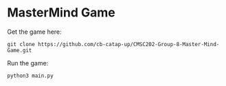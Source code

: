 <h1>MasterMind Game</h1>


Get the game here:
``` 
git clone https://github.com/cb-catap-up/CMSC202-Group-8-Master-Mind-Game.git
````

Run the game:

```
python3 main.py
```
